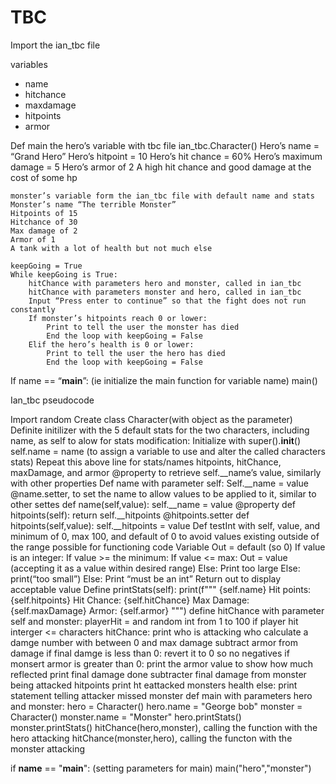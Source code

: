 # TBC
Import the ian_tbc file

variables
- name
- hitchance
- maxdamage
- hitpoints
- armor

Def main
	the hero’s variable with tbc file ian_tbc.Character()
	Hero’s name = “Grand Hero”
	Hero’s hitpoint = 10
	Hero’s hit chance = 60%
	Hero’s maximum damage = 5
	Hero’s armor of 2
	A high hit chance and good damage at the cost of some hp

	monster’s variable form the ian_tbc file with default name and stats
	Monster’s name “The terrible Monster”
	Hitpoints of 15
	Hitchance of 30
	Max damage of 2
	Armor of 1
	A tank with a lot of health but not much else
	
	keepGoing = True
	While keepGoing is True:
		hitChance with parameters hero and monster, called in ian_tbc
		hitChance with parameters monster and hero, called in ian_tbc
		Input “Press enter to continue” so that the fight does not run constantly
		If monster’s hitpoints reach 0 or lower:
			Print to tell the user the monster has died
			End the loop with keepGoing = False
		Elif the hero’s health is 0 or lower:
			Print to tell the user the hero has died
			End the loop with keepGoing = False
If name == “__main__”: (ie initialize the main function for variable name)
	main()
	


 Ian_tbc pseudocode

Import random
Create class Character(with object as the parameter)
	Definite initilizer with the 5 default stats for the two characters, including name, as self to alow for stats modification:
		Initialize with super().__init__()
		self.name = name (to assign a variable to use and alter the called characters stats)
		Repeat this above line for stats/names hitpoints, hitChance, maxDamage, and armor
		@property to retrieve self.__name’s value, similarly with other properties
		Def name with parameter self:
			Self.__name = value
		 @name.setter, to set the name to allow values to be applied to it, similar to other settes
    		def name(self,value):
       			 self.__name = value
    		@property
    		def hitpoints(self):
      			  return self.__hitpoints
   		 @hitpoints.setter
    		def hitpoints(self,value):
       			 self.__hitpoints = value
		Def testInt with self, value, and minimum of 0, max 100, and default of 0 to avoid values existing outside of the range possible for functioning code
			Variable Out = default (so 0)
			If value is an integer:
				If value >= the minimum:
					If value <= max:
						Out = value (accepting it as a value within desired range)
					Else:
						Print too large
				Else:
					print(“too small”)
			Else:
				Print “must be an int”
			Return out to display acceptable value
		Define printStats(self):
			print(f"""
	{self.name}
  	  Hit points: {self.hitpoints}
   	 Hit Chance: {self.hitChance}
   	 Max Damage: {self.maxDamage}
   	 Armor: {self.armor}
      	        """)
	define hitChance with parameter self and monster:
		playerHit = and random int from 1 to 100
		if player hit interger <= characters hitChance:
			print who is attacking who
			calculate a damge number with between 0 and max damage
			subtract armor from damage
			if final damge is less than 0:
				revert it to 0 so no negatives
			if monsert armor is greater than 0:
				print the armor value to show how much reflected
			print final damage done
			subtracter final damage from monster being attacked hitpoints
			print ht eattacked monsters health
		else:
			print statement telling attacker missed monster
def main with parameters hero and monster:
	hero = Character()
       hero.name =  "George bob"
       monster = Character()
       monster.name = "Monster"	
	 hero.printStats()
       monster.printStats()
       hitChance(hero,monster), calling the function with the hero attacking
       hitChance(monster,hero), calling the functon with the monster attacking

if __name__ == "__main__": (setting parameters for main)
	main("hero","monster")

	
		
		

			

		
		
